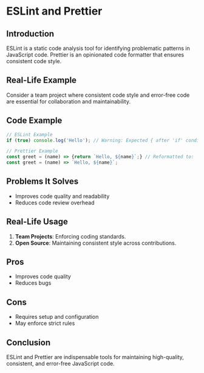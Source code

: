# ESLint and Prettier

## Introduction
ESLint is a static code analysis tool for identifying problematic patterns in JavaScript code. Prettier is an opinionated code formatter that ensures consistent code style.

## Real-Life Example
Consider a team project where consistent code style and error-free code are essential for collaboration and maintainability.

## Code Example
```javascript
// ESLint Example
if (true) console.log('Hello'); // Warning: Expected { after 'if' condition

// Prettier Example
const greet = (name) => {return `Hello, ${name}`;} // Reformatted to:
const greet = (name) => `Hello, ${name}`;
```

## Problems It Solves
- Improves code quality and readability
- Reduces code review overhead

## Real-Life Usage
1. **Team Projects**: Enforcing coding standards.
2. **Open Source**: Maintaining consistent style across contributions.

## Pros
- Improves code quality
- Reduces bugs

## Cons
- Requires setup and configuration
- May enforce strict rules

## Conclusion
ESLint and Prettier are indispensable tools for maintaining high-quality, consistent, and error-free JavaScript code.
